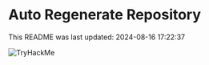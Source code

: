 # Auto Regenerate Repository

This README was last updated: 2024-08-16 17:22:37

 ![TryHackMe](https://tryhackme.com/badge/533634)